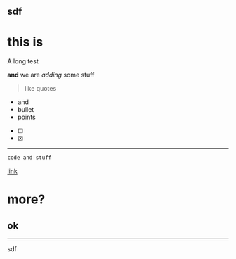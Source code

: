 sdf
---
# this is
A long test

**and** we are *adding* some stuff

>like quotes

- and
- bullet
- points

- [ ]
- [X]

---

```js
code and stuff

```

[link](http://hi.com)

# more?
## ok
---
sdf